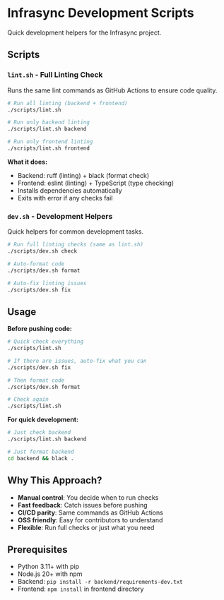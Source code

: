 # Infrasync Development Scripts

Quick development helpers for the Infrasync project.

## Scripts

### `lint.sh` - Full Linting Check

Runs the same lint commands as GitHub Actions to ensure code quality.

```bash
# Run all linting (backend + frontend)
./scripts/lint.sh

# Run only backend linting
./scripts/lint.sh backend

# Run only frontend linting
./scripts/lint.sh frontend
```

**What it does:**

- Backend: ruff (linting) + black (format check)
- Frontend: eslint (linting) + TypeScript (type checking)
- Installs dependencies automatically
- Exits with error if any checks fail

### `dev.sh` - Development Helpers

Quick helpers for common development tasks.

```bash
# Run full linting checks (same as lint.sh)
./scripts/dev.sh check

# Auto-format code
./scripts/dev.sh format

# Auto-fix linting issues
./scripts/dev.sh fix
```

## Usage

**Before pushing code:**

```bash
# Quick check everything
./scripts/lint.sh

# If there are issues, auto-fix what you can
./scripts/dev.sh fix

# Then format code
./scripts/dev.sh format

# Check again
./scripts/lint.sh
```

**For quick development:**

```bash
# Just check backend
./scripts/lint.sh backend

# Just format backend
cd backend && black .
```

## Why This Approach?

- **Manual control**: You decide when to run checks
- **Fast feedback**: Catch issues before pushing
- **CI/CD parity**: Same commands as GitHub Actions
- **OSS friendly**: Easy for contributors to understand
- **Flexible**: Run full checks or just what you need

## Prerequisites

- Python 3.11+ with pip
- Node.js 20+ with npm
- Backend: `pip install -r backend/requirements-dev.txt`
- Frontend: `npm install` in frontend directory
